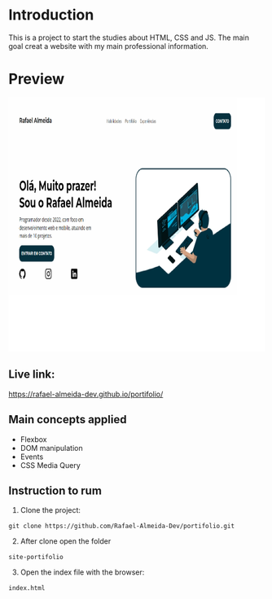 # Introduction

This is a project to start the studies about HTML, CSS and JS.
The main goal creat a website with my main professional information.

# Preview

<img src="https://github.com/Rafael-Almeida-Dev/portifolio/blob/main/preview.png" height="500" />

## Live link:

https://rafael-almeida-dev.github.io/portifolio/

## Main concepts applied

- Flexbox
- DOM manipulation
- Events
- CSS Media Query

## Instruction to rum

1. Clone the project:

```
git clone https://github.com/Rafael-Almeida-Dev/portifolio.git
```

2. After clone open the folder

```
site-portifolio
```

3. Open the index file with the browser:

```
index.html
```
